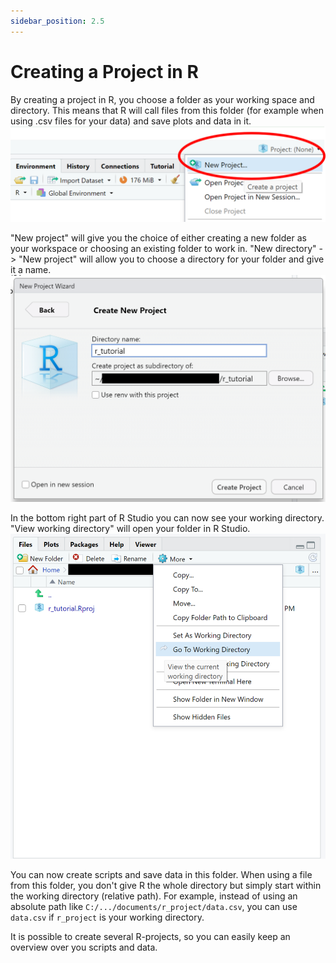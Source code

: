 ```yaml
---
sidebar_position: 2.5
---
```

# Creating a Project in R
By creating a project in R, you choose a folder as your working space and directory. 
This means that R will call files from this folder (for example when using .csv files for your data) and save plots and data in it.
![workspace_1](./Images/workspace_1.png)

"New project" will give you the choice of either creating a new folder as your workspace or choosing an existing folder to work in.
"New directory" -> "New project" will allow you to choose a directory for your folder and give it a name.
![workspace_2](./Images/workspace_2.png)

In the bottom right part of R Studio you can now see your working directory. "View working directory" will open your folder in R Studio.
![workspace_3](./Images/workspace_3.png)

You can now create scripts and save data in this folder.
When using a file from this folder, you don't give R the whole directory but simply start within the working directory (relative path). 
For example, instead of using an absolute path like `C:/.../documents/r_project/data.csv`, you can use `data.csv` if `r_project` is your working directory.

It is possible to create several R-projects, so you can easily keep an overview over you scripts and data.
